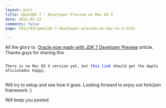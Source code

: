 ```yaml
---
layout: post
title: OpenJDK 7 - Developer Preview on Mac OS X
date: 2011-03-12
comments: false
page: 2011/03/openjdk-7-developer-preview-on-mac-os-x.html

---
```


All the glory to &nbsp;<a href="http://blogs.sun.com/theaquarium/entry/oracle_now_ready_with_jdk">Oracle now ready with JDK 7 Developer Preview</a>&nbsp;article. Thanks guys for sharing this
<pre>
<code>
There is no Mac OS X version yet, but&nbsp;<a href="http://code.google.com/p/openjdk-osx-build/" style="color: blue; font-weight: normal; text-decoration: none;">this link</a>&nbsp;should get the Apple aficionados happy.
</code>
</pre>

Will try to setup and see how it goes. Looking forward to enjoy out fork/join framework :)

Will keep you posted.
